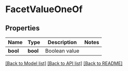 # FacetValueOneOf

## Properties

Name | Type | Description | Notes
------------ | ------------- | ------------- | -------------
**bool** | **bool** | Boolean value | 

[[Back to Model list]](../README.md#documentation-for-models) [[Back to API list]](../README.md#documentation-for-api-endpoints) [[Back to README]](../README.md)


